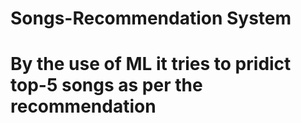 # Songs-Recommendation System
# By the use of ML it tries to pridict top-5 songs as per the recommendation
